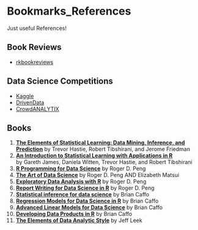 # Bookmarks_References

Just useful References! 

## Book Reviews 
* [rkbookreviews](https://rkbookreviews.wordpress.com/ "rkbookreviews Homepage")


## Data Science Competitions
* [Kaggle](https://www.kaggle.com/ "Kaggle Homepage")
* [DrivenData](http://www.drivendata.org/ "DrivenData Homepage")
* [CrowdANALYTIX](https://www.crowdanalytix.com/ "CrowdANALYTIX Homepage")


## Books 
1. [__The Elements of Statistical Learning: Data Mining, Inference, and Prediction__](http://statweb.stanford.edu/~tibs/ElemStatLearn/ "Book Homepage") 
  by Trevor Hastie, Robert Tibshirani, and Jerome Friedman
2. [__An Introduction to Statistical Learning with Applications in R__](http://www-bcf.usc.edu/~gareth/ISL/ "Book Homepage")  
  by Gareth James, Daniela Witten, Trevor Hastie, and Robert Tibshirani
3. [__R Programming for Data Science__](https://leanpub.com/rprogramming "Book link on leanpub")
  by Roger D. Peng
4. [__The Art of Data Science__](https://leanpub.com/artofdatascience "Book link on leanpub")
  by Roger D. Peng AND Elizabeth Matsui
5. [__Exploratory Data Analysis with R__](https://leanpub.com/exdata "Book link on leanpub")
  by Roger D. Peng
6. [__Report Writing for Data Science in R__](https://leanpub.com/reportwriting "Book link on leanpub")
  by Roger D. Peng
7. [__Statistical inference for data science__](https://leanpub.com/LittleInferenceBook "Book link on leanpub")
  by Brian Caffo
8. [__Regression Models for Data Science in R__](https://leanpub.com/regmods "Book link on leanpub")
  by Brian Caffo
9. [__Advanced Linear Models for Data Science__](https://leanpub.com/lm "Book link on leanpub")
  by Brian Caffo
10. [__Developing Data Products in R__](https://leanpub.com/ddp "Book link on leanpub")
  by Brian Caffo
11. [__The Elements of Data Analytic Style__](https://leanpub.com/datastyle "Book link on leanpub")
  by Jeff Leek